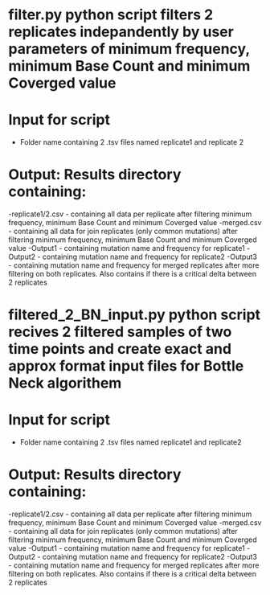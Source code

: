 # filter.py python script filters 2 replicates indepandently by user parameters of minimum frequency, minimum Base Count and minimum Coverged value
# Input for script
- Folder name containing 2 .tsv files named replicate1 and replicate 2
# Output: Results directory containing:
-replicate1/2.csv - containing all data per replicate after filtering minimum frequency, minimum Base Count and minimum Coverged value
-merged.csv - containing all data for join replicates (only common mutations) after filtering minimum frequency, minimum Base Count and minimum Coverged value
-Output1 - containing mutation name and frequency for replicate1
-Output2 - containing mutation name and frequency for replicate2
-Output3 - containing mutation name and frequency for merged replicates after more filtering on both replicates. Also contains if there is a critical delta between 2 replicates

# filtered_2_BN_input.py python script recives 2 filtered samples of two time points and create exact and approx format input files for Bottle Neck algorithem
# Input for script
- Folder name containing 2 .tsv files named replicate1 and replicate2
# Output: Results directory containing:
-replicate1/2.csv - containing all data per replicate after filtering minimum frequency, minimum Base Count and minimum Coverged value
-merged.csv - containing all data for join replicates (only common mutations) after filtering minimum frequency, minimum Base Count and minimum Coverged value
-Output1 - containing mutation name and frequency for replicate1
-Output2 - containing mutation name and frequency for replicate2
-Output3 - containing mutation name and frequency for merged replicates after more filtering on both replicates. Also contains if there is a critical delta between 2 replicates